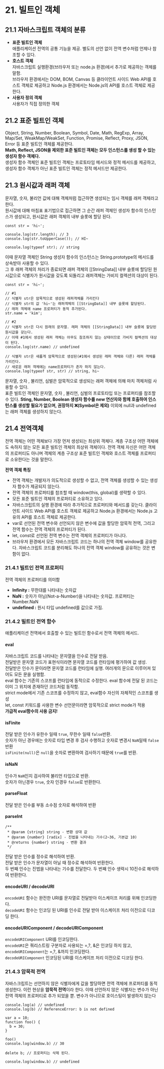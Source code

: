 # 21. 빌트인 객체
## 21.1 자바스크립트 객체의 분류
- **표준 빌트인 객체**<br>
  애플리케이션 전역의 공통 기능을 제공. 별도의 선언 없이 전역 변수처럼 언제나 참조할 수 있다.
- **호스트 객체**<br>
  자바스크립트 실행환경(브라우저 또는 node.js 환경)에서 추가로 제공하는 객체를 말함.<br>
  브라우저 환경에서는 DOM, BOM, Canvas 등 클라이언트 사이드 Web API를 호스트 객체로 제공하고 Node.js 환경에서는 Node.js의 API를 호스트 객체로 제공한다.
- **사용자 정의 객체**<br>
 사용자가 직접 정의한 객체

## 21.2 표준 빌트인 객체
Object, String, Number, Boolean, Symbol, Date, Math, RegExp, Array, Map/Set, WeakMap/WeakSet, Function, Promise, Reflect, Proxy, JSON, Error 등 표준 빌트인 객체를 제공한다.<br>
**Math, Reflect, JSON을 제외한 표준 빌트인 객체는 모두 인스턴스를 생성 할 수 있는 생성자 함수 객체다.** <br>
생성자 함수 객체인 표준 빌트인 객체는 프로토타임 메서드와 정적 메서드를 제공하고, 생성자 함수 객체가 아닌 표준 빌트인 객체는 정적 메서드만 제공한다.

## 21.3 원시값과 래퍼 객체
문자열, 숫자, 불리언 값에 대해 객체처럼 접근하면 생성되는 임시 객체를 래퍼 객체라고 한다.<br>
원시값에 대해 마침표 표기법으로 접근하면 그 순간 래퍼 객체인 생성자 함수의 인스턴스가 생성되고, 원시값은 래퍼 객체의 내부 슬롯에 할당 된다.
```
const str = 'hi~';

console.log(str.length); // 3
console.log(str.toUpperCase()); // HI~

console.log(typeof str); // string

```
이때 문자열 객체인 String 생성자 함수의 인스턴스는 String.prototype의 메서드를 상속받아 사용할 수 있다.<br>
그 후 래퍼 객체의 처리가 종료되면 래퍼 객체의 [[StringData]] 내부 슬롯에 할당된 원시값으로 식별자가 원시값을 갖도록 되돌리고 래퍼객체는 가비지 컬렉션의 대상이 된다.

```
const str = 'hi~';

// #1
// 식별자 str은 암묵적으로 생성된 래퍼객체를 가리킨다
// 식별자 str의 값 'hi~'는 래퍼객체의 [[StringData]] 내부 슬롯에 할당된다.
// 래퍼 객체에 name 프로퍼티가 동적 추가된다.
str.name = 'kim';

// #2
// 식별자 str은 다시 원래의 문자열. 래퍼 객체의 [[StringData]] 내부 슬롯에 할당된 원시값을 갖는다.
// 이때 #1에서 생성된 래퍼 객체는 아무도 참조하지 않는 상태이므로 가비지 컬렉션의 대상이 된다.
console.log(str.name) // undefined

// 식별자 str은 새롭게 암묵적으로 생성된(#1에서 생성된 래퍼 객체와 다른) 래퍼 객체를 가리킨다.
// 새로운 래퍼 객체에는 name프로퍼티가 존자 하지 않는다.
console.log(typeof str, str) // string, hi~
```
문자열, 숫자 , 불리언, 심벌은 암묵적으로 생성되는 래퍼 객체에 의해 마치 객체처럼 사용할 수 있다.<br>
표준 빌트인 객체인 문자열, 숫자 , 불리언, 심벌의 프로토타입 또는 프로퍼티를 참조할 수 있다.
**Sting, Number, Boolean 생성자 함수를 new 연산자와 함께 호출하여 인스턴스를 생성할 필요가 없으며, 권장하지 ❌(Symbol은 제외)**
이외에 null과 undefined는 래퍼 객체를 생성하지 않는다.

## 21.4 전역객체
전역 객체는 어떤 객체보다 가장 먼저 생성되는 최상위 객체다. 계층 구조상 어떤 객체에도 속하지 않는 모든 표준 빌트인 객체의 최상위 객체이다. 전역 객체 자신은 어떤 객체의 프로퍼티도 아니며 객체의 계층 구조상 표준 빌트인 객체와 호스트 객체를 프로퍼티로 소유한다는 것을 말한다.

**전역 객체 특징**
- 전역 객체는 개발자가 의도적으로 생성할 수 없고, 전역 객체를 생성할 수 있는 생성자 함수가 제공되지 않는다.
- 전역 객체의 프로퍼티를 참조할 때 window(this, global)를 생략할 수 있다.
- 모든 표준 빌트인 객체의 프로퍼티로 소유하고 있다.
- 자바스크립트의 실행 환경에 따라 추가적으로 프로퍼티와 메서드를 갖는다. 클라이언트 사이드 Web API를 호스트 객체로 제공하고 Node.js 환경에서는 Node.js 고유의 API를 호스트 객체로 제공한다.
- var로 선언된 전역 변수와 선언되지 않은 변수에 값을 할당한 암묵적 전역, 그리고 전역 함수는 전역 객체의 프로퍼티가 된다.
- let, const로 선언된 전역 변수는 전역 객체의 프로퍼티가 아니다.
- 브라우저 환경에서 모든 자바스크립트 코드는 하나의 전역 객체 window를 공유한다. 자바스크립트 코드를 분리해도 하나의 전역 객체 window를 공유하는 것은 변함이 없다.

### 21.4.1 빌트인 전역 프로퍼티
전역 객체의 프로퍼티를 의미함
- **Infinity :** 무한대를 나타내는 숫자값
- **NaN :** 숫자가 아님(Not-a-Number)을 나타내는 숫자값. 프로퍼티는 Number.NaN
- **undefined :** 원시 타입 undefined를 값으로 가짐.

### 21.4.2 빌트인 전역 함수
애플리케이션 전역에서 호출할 수 있는 빌트인 함수로서 전역 객체의 메서드.

#### eval
자바스크립트 코드를 나타내는 문자열을 인수로 전달 받음. <br>
전달받은 문자열 코드가 표현식이라면 문자열 코드를 런타임에 평가하여 값 생성.<br>
전달받은 인수가 문이라면 문자열 코드를 런타임에 실행. 여러개의 문으로 이루어져 있어도 모든 문을 실행함.<br>
eval 함수는 기존의 스코프를 런타임에 동적으로 수정한다. eval 함수에 전달 된 코드는 이미 그 위치에 존재하던 코드처럼 동작함.<br>
strict mode에서 기존 스코프를 수정하지 않고, eval함수 자신의 자체적인 스코프를 생성<br>
let, const 키워드를 사용한 변수 선언문이라면 암묵적으로 strict mode가 적용<br>
**가급적 eval함수의 사용 금지!**

#### isFinite
전달 받은 인수가 유한수 일때 `true`, 무한수 일때 `false`반환.<br>
숫자가 아닌 경우에는 숫자로 타입 변경 후 검사 수행하고 숫자로 변경시 `NaN`일때 `false`반환<br>
`isFinite(null)`은 `null`을 숫자로 변환하여 검사하기 때문에 `true`를 반환.

#### isNaN
인수가 `NaN`인지 검사하여 불리언 타입으로 반환.<br>
숫자가 아닌경우 `true`, 숫자 인경우 `false`로 반환한다.


#### parseFloat
전달 받은 인수를 부동 소수점 숫자로 해석하여 반환

#### parseInt
```
/**
 * @param {string} string - 변환 상대 값
 * @param {number} [radix] - 진법을 나타내는 기수(2~36, 기본값 10)
 * @returns {number} string - 변환 결과
 */
```
전달 받은 인수를 정수로 해석하여 반환.<br>
전달 받은 인수가 문자열이 아닐 때 정수로 해석하여 반환한다.<br>
두 번째 인수는 진법을 나타내는 기수를 전달한다. 두 번째 인수 생략시 10진수로 해석하여 반환한다.

#### encodeURI / decodeURI
`encodeURI` 함수는 완전한 URI를 문자열로 전달받아 이스케이프 처리를 위해 인코딩한다.<br>
`decodeURI` 함수는 인코딩 된 URI를 인수로 전달 받아 이스케이프 처리 이전으로 디코딩 한다.

#### encodeURIComponent / decodeURIComponent
`encodeURIComponent` URI를 인코딩한다.<br>
`encodeURI`은 쿼리스트링 구분자로 사용되는 =,?, &은 인코딩 하지 않고, `encodeURIComponent`는 =,?, &까지 인코딩한다.<br>
`decodeURIComponent` 인코딩된 URI를 이스케이프 처리 이전으로 디코딩 한다.


### 21.4.3 암묵적 전역
자바스크립트는 선언하지 않은 식별자에게 값을 할당하면 전역 객체에 프로퍼티를 동적 생성한다. 이런 현상을 **암묵적 전역**이라 한다.
이때 선언하지 않은 식별자는 변수가 아닌 전역 객체의 프로퍼티로 추가 되었을 뿐. 변수가 아니므로 호이스팅이 발생하지 않는다
```
console.log(a) // undefined
console.log(b) // ReferenceError: b is not defined

var a = 10;
function foo() {
  b = 30;
}

foo()
console.log(window.b) // 30

delete b; // 프로퍼티는 삭제 된다.

console.log(window.b) // undefined
```